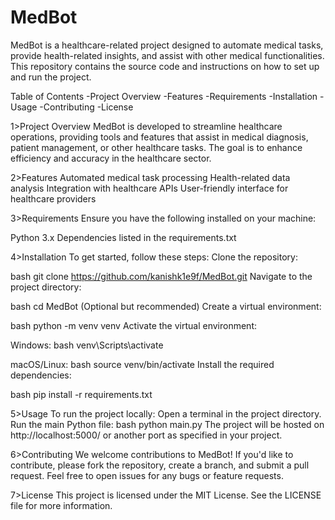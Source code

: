 # MedBot
MedBot is a healthcare-related project designed to automate medical tasks, provide health-related insights, and assist with other medical functionalities. This repository contains the source code and instructions on how to set up and run the project.

Table of Contents
-Project Overview
-Features
-Requirements
-Installation
-Usage
-Contributing
-License

1>Project Overview
MedBot is developed to streamline healthcare operations, providing tools and features that assist in medical diagnosis, patient management, or other healthcare tasks. The goal is to enhance efficiency and accuracy in the healthcare sector.

2>Features
Automated medical task processing
Health-related data analysis
Integration with healthcare APIs
User-friendly interface for healthcare providers

3>Requirements
Ensure you have the following installed on your machine:

Python 3.x
Dependencies listed in the requirements.txt

4>Installation
To get started, follow these steps:
Clone the repository:

bash
git clone https://github.com/kanishk1e9f/MedBot.git
Navigate to the project directory:

bash
cd MedBot
(Optional but recommended) Create a virtual environment:

bash
python -m venv venv
Activate the virtual environment:

Windows:
bash
venv\Scripts\activate

macOS/Linux:
bash
source venv/bin/activate
Install the required dependencies:

bash
pip install -r requirements.txt

5>Usage
To run the project locally:
Open a terminal in the project directory.
Run the main Python file:
bash
python main.py
The project will be hosted on http://localhost:5000/ or another port as specified in your project.

6>Contributing
We welcome contributions to MedBot! If you'd like to contribute, please fork the repository, create a branch, and submit a pull request. Feel free to open issues for any bugs or feature requests.

7>License
This project is licensed under the MIT License. See the LICENSE file for more information.
